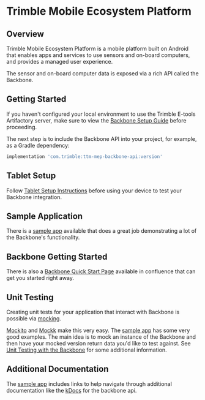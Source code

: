 # Trimble Mobile Ecosystem Platform

## Overview

Trimble Mobile Ecosystem Platform is a mobile platform built on Android that enables apps and services to use sensors and on-board computers, and provides a managed user experience.

The sensor and on-board computer data is exposed via a rich API called the Backbone.

## Getting Started

If you haven't configured your local environment to use the Trimble E-tools Artifactory server,
make sure to view the [Backbone Setup Guide](BackboneGettingStarted.md) before proceeding.

The next step is to include the Backbone API into your project, for example, as a Gradle dependency:

```groovy
implementation 'com.trimble:ttm-mep-backbone-api:version'
```

## Tablet Setup

Follow [Tablet Setup Instructions](https://confluence.trimble.tools/pages/viewpage.action?spaceKey=MAINE&title=Android+Developers%3A+Get+Started+with+Instinct+Platform+Core+Apps+and+Libraries) before using your device to test your Backbone integration.

## Sample Application

There is a [sample app](https://bitbucket.trimble.tools/projects/MAINE/repos/ttm-mep-sample-app/browse/sample-app) available
that does a great job demonstrating a lot of the Backbone's functionality.

## Backbone Getting Started

There is also a [Backbone Quick Start Page](https://confluence.trimble.tools/display/MAINE/How+to+Read+or+Write+Values+from+the+Backbone) available in confluence that can get you started right away.

## Unit Testing

Creating unit tests for your application that interact with Backbone is possible via [mocking](https://en.wikipedia.org/wiki/Mock_object).

[Mockito](https://site.mockito.org/) and [Mockk](https://mockk.io) make this very easy. The [sample app](https://bitbucket.trimble.tools/projects/MAINE/repos/ttm-mep-sample-app/browse/sample-app) has some very good examples.
The main idea is to mock an instance of the Backbone and then have your mocked version return data you'd like to test against.
See [Unit Testing with the Backbone](BackboneUnitTesting.md) for some additional information.

## Additional Documentation

The [sample app](https://bitbucket.trimble.tools/projects/MAINE/repos/ttm-mep-sample-app/browse/sample-app) includes links to help navigate through additional documentation like the [kDocs](https://bamboo.trimble.tools/artifact/TME-BKBN0/shared/build-latest/kdocs/api/build/kdocs//com.trimble.ttm.backbone.api/index.html) for the backbone api.